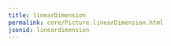 ```yaml
---
title: linearDimension
permalink: core/Picture.linearDimension.html
jsonid: lineardimension
---
```

